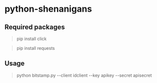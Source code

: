 # python-shenanigans
## Required packages
> pip install click

> pip install requests

## Usage 
> python bitstamp.py --client idclient --key apikey --secret apisecret
